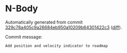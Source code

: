 # N-Body

Automatically generated from commit [329c78a405c9a26684eb950a10209b64301422c3](https://github.com/EFanZh/n-body/tree/329c78a405c9a26684eb950a10209b64301422c3)
([diff](https://github.com/EFanZh/n-body/commit/329c78a405c9a26684eb950a10209b64301422c3)).

Commit message:

```
Add position and velocity indicator to roadmap
```
